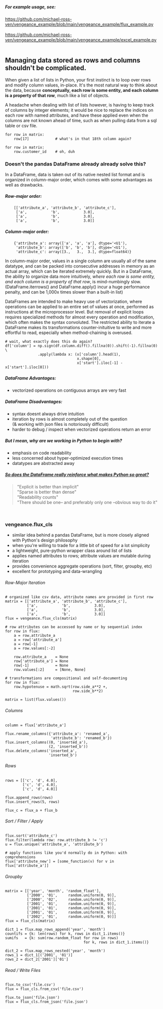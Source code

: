 ##### For example usage, see:
https://github.com/michael-ross-ven/vengeance_example/blob/main/vengeance_example/flux_example.py
<br/>
<br/>
https://github.com/michael-ross-ven/vengeance_example/blob/main/vengeance_example/excel_example.py
<br/>
<br/>

## Managing data stored as rows and columns shouldn't be complicated.

When given a list of lists in Python, your first instinct is to loop over rows and modify column values, in-place. It's the most 
natural way to think about the data, because **conceptually, each row is some entity, and each column is a property of that row**, 
much like a list of objects.

A headache when dealing with list of lists however, is having to keep track of columns by integer elements; it would be nice to 
replace the indices on each row with named attributes, and have these applied even when the columns are not known ahead of time, 
such as when pulling data from a sql table or csv file.

    for row in matrix:
        row[17]            # what's in that 18th column again?

    for row in matrix:
        row.customer_id    # oh, duh


### Doesn't the pandas DataFrame already already solve this?
In a DataFrame, data is taken out of its native nested list format and is organized in column-major order, which comes with some 
advantages as well as drawbacks.

##### Row-major order:
        
        [['attribute_a', 'attribute_b', 'attribute_c'],
         ['a',           'b',           3.0],
         ['a',           'b',           3.0],
         ['a',           'b',           3.0]]

##### Column-major order:
        
        {'attribute_a': array(['a', 'a', 'a'], dtype='<U1'),
         'attribute_b': array(['b', 'b', 'b'], dtype='<U1'),
         'attribute_c': array([3.,   3.,  3.], dtype=float64)}


In column-major order, values in a single column are usually all of the same datatype, and can be packed into consecutive 
addresses in memory as an actual array, which can be iterated extremely quickly. But in a DataFrame, the ability to organize 
data more intuitively, *where each row is some entity, and each column is a property of that row*, is mind-numbingly slow. 
(DataFrame.iterrows() and DataFrame.apply() incur a huge performance penalty, and can be 1,000x times slower than a built-in list)

DataFrames are intended to make heavy use of vectorization, where operations can be applied to an entire set of values at once, 
performed as instructions at the microprocessor level. But removal of explicit loops requires specialized methods for almost 
every operation and modification, which often makes the syntax convoluted. The restricted ability to iterate a DataFrame makes 
its transformations counter-inituitive to write and more effortful to read, especially when method-chaining is overused.

    # wait, what exactly does this do again?
    df['column'] = np.sign(df.column.diff().fillna(0)).shift(-1).fillna(0) \
                   .apply(lambda x: (x['column'].head(1),
                                     x.shape[0],
                                     x['start'].iloc[-1] - x['start'].iloc[0]))


##### DataFrame Advantages:
* vectorized operations on contiguous arrays are very fast

##### DataFrame Disadvantages:
* syntax doesnt always drive intuition
* iteration by rows is almost completely out of the question \
  (& working with json files is notoriously difficult)
* harder to debug / inspect when vectorized operations return an error

##### But I mean, why are we working in Python to begin with?
* emphasis on code readability
* less concerned about hyper-optimized execution times
* datatypes are abstracted away

##### [So does the DataFrame really reinforce what makes Python so great?](https://en.wikipedia.org/wiki/Zen_of_Python)
>"Explicit is better than implicit" \
"Sparse is better than dense" \
"Readability counts" \
"There should be one– and preferably only one –obvious way to do it"
>

<br/>

### vengeance.flux_cls
* similar idea behind a pandas DataFrame, but is more closely aligned with Python's design philosophy
* when you're willing to trade for a little bit of speed for a lot simplicity
* a lightweight, pure-python wrapper class around list of lists
* applies named attributes to rows; attribute values are mutable during iteration
* provides convenience aggregate operations (sort, filter, groupby, etc)
* excellent for prototyping and data-wrangling

###### Row-Major Iteration
    
    # organized like csv data, attribute names are provided in first row
    matrix = [['attribute_a', 'attribute_b', 'attribute_c'],
              ['a',           'b',           3.0],
              ['a',           'b',           3.0],
              ['a',           'b',           3.0]]
    flux = vengeance.flux_cls(matrix)

    # row attributes can be accessed by name or by sequential index
    for row in flux:
        a = row.attribute_a
        a = row['attribute_a']
        a = row[-1]
        a = row.values[:-2]

        row.attribute_a    = None
        row['attribute_a'] = None
        row[-1]            = None
        row.values[:2]     = [None, None]

    # transformations are compositional and self-documenting
    for row in flux:
        row.hypotenuse = math.sqrt(row.side_a**2 +,
                                   row.side_b**2)

    matrix = list(flux.values())


###### Columns
    column = flux['attribute_a']

    flux.rename_columns({'attribute_a': 'renamed_a',
                         'attribute_b': 'renamed_b'})
    flux.insert_columns((0, 'inserted_a'),
                        (2, 'inserted_b'))
    flux.delete_columns('inserted_a',
                        'inserted_b')


###### Rows
    rows = [['c', 'd', 4.0],
            ['c', 'd', 4.0],
            ['c', 'd', 4.0]]

    flux.append_rows(rows)
    flux.insert_rows(5, rows)

    flux_c = flux_a + flux_b


###### Sort / Filter / Apply
    flux.sort('attribute_c')
    flux.filter(lambda row: row.attribute_b != 'c')
    u = flux.unique('attribute_a', 'attribute_b')

    # apply functions like you'd normally do in Python: with comprehensions
    flux['attribute_new'] = [some_function(v) for v in flux['attribute_a']]


###### Groupby
    matrix = [['year', 'month', 'random_float'],
              ['2000', '01',     random.uniform(0, 9)],
              ['2000', '02',     random.uniform(0, 9)],
              ['2001', '01',     random.uniform(0, 9)],
              ['2001', '01',     random.uniform(0, 9)],
              ['2001', '01',     random.uniform(0, 9)],
              ['2002', '01',     random.uniform(0, 9)]]
    flux = flux_cls(matrix)

    dict_1 = flux.map_rows_append('year', 'month')
    countifs = {k: len(rows) for k, rows in dict_1.items()}
    sumifs   = {k: sum(row.random_float for row in rows)
                                        for k, rows in dict_1.items()}

    dict_2 = flux.map_rows_nested('year', 'month')
    rows_1 = dict_1[('2001', '01')]
    rows_2 = dict_2['2001']['01']


###### Read / Write Files
    flux.to_csv('file.csv')
    flux = flux_cls.from_csv('file.csv')

    flux.to_json('file.json')
    flux = flux_cls.from_json('file.json')

